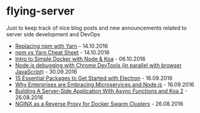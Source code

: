 # flying-server
Just to keep track of nice blog posts and new announcements related to server side development and DevOps

- [Replacing npm with Yarn](https://dev.to/bugsnag/replacing-npm-with-yarn) - 14.10.2016
- [npm vs Yarn Cheat Sheet](https://shift.infinite.red/npm-vs-yarn-cheat-sheet-8755b092e5cc#.8d9bsj2tz) - 14.10.2016
- [Intro to Simple Docker with Node & Koa](http://blog.bandwidth.com/intro-to-simple-docker-with-node-koa/) - 06.10.2016
- [Node.js debugging with Chrome DevTools (in parallel with browser JavaScript)](https://blog.hospodarets.com/nodejs-debugging-in-chrome-devtools) - 30.09.2016
- [15 Essential Packages to Get Started with Electron](https://nodesource.com/blog/fifteen-essential-packages-to-get-started-with-electron/) - 16.09.2016
- [Why Enterprises are Embracing Microservices and Node.js](http://thenewstack.io/enterprises-embracing-microservices-node-js/) - 16.09.2016
- [Building A Server-Side Application With Async Functions and Koa 2](https://www.smashingmagazine.com/2016/08/getting-started-koa-2-async-functions/) - 26.08.2016
- [NGINX as a Reverse Proxy for Docker Swarm Clusters](https://blog.codeship.com/nginx-reverse-proxy-docker-swarm-clusters/) - 26.08.2016

